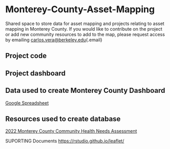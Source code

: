# Monterey-County-Asset-Mapping

Shared space to store data for asset mapping and projects relating to asset mapping in Monterey County. If you would like to contribute on the project or add new community resources to add to the map, please request access by emailing [carlos.vera\@berkeley.edu](mailto:carlos.vera@berkeley.edu){.email}

## Project code

## Project dashboard

## Data used to create Monterey County Dashboard

[Google Spreadsheet](https://docs.google.com/spreadsheets/d/1uCG9b9D4YtGuN6c_aW9gbM-RkQ9pSjbjipuU306T4xo/edit#gid=0)

## Resources used to create database

[2022 Monterey County Community Health Needs Assessment](https://www.co.monterey.ca.us/home/showpublisheddocument/116036/638330566740070000)

SUPORTING Documents
https://rstudio.github.io/leaflet/ 
